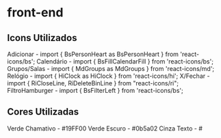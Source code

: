 # front-end


## Icons Utilizados

Adicionar - import { BsPersonHeart as BsPersonHeart } from 'react-icons/bs';
Calendário - import { BsFillCalendarFill } from 'react-icons/bs';
Grupos/Salas - import { MdGroups as MdGroups } from 'react-icons/md';
Relógio - import { HiClock as HiClock } from 'react-icons/hi';
X/Fechar - import { RiCloseLine, RiDeleteBinLine } from "react-icons/ri";
FiltroHamburger - import { BsFilterLeft } from 'react-icons/bs';


## Cores Utilizadas

Verde Chamativo - #19FF00
Verde Escuro - #0b5a02
Cinza Texto - #
